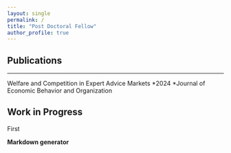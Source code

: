 ```yaml
---
layout: single
permalink: /
title: "Post Doctoral Fellow"
author_profile: true
---
```


## Publications
---
Welfare and Competition in Expert Advice Markets
*2024
*Journal of Economic Behavior and Organization

## Work in Progress
First

**Markdown generator**
